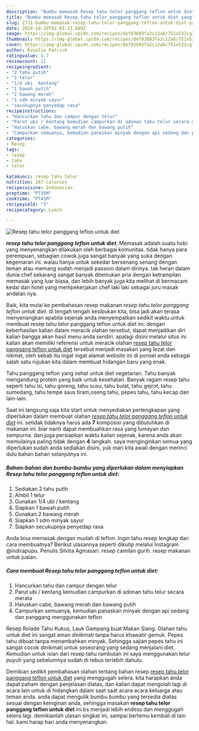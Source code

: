 ```yaml
---
description: "Bumbu memasak Resep tahu telor panggang teflon untuk diet yang mudah"
title: "Bumbu memasak Resep tahu telor panggang teflon untuk diet yang mudah"
slug: 2731-bumbu-memasak-resep-tahu-telor-panggang-teflon-untuk-diet-yang-mudah
date: 2020-10-20T02:03:33.609Z
image: https://img-global.cpcdn.com/recipes/def83603fa2c12a6/751x532cq70/resep-tahu-telor-panggang-teflon-untuk-diet-foto-resep-utama.jpg
thumbnail: https://img-global.cpcdn.com/recipes/def83603fa2c12a6/751x532cq70/resep-tahu-telor-panggang-teflon-untuk-diet-foto-resep-utama.jpg
cover: https://img-global.cpcdn.com/recipes/def83603fa2c12a6/751x532cq70/resep-tahu-telor-panggang-teflon-untuk-diet-foto-resep-utama.jpg
author: Rosalie Patrick
ratingvalue: 4.7
reviewcount: 11
recipeingredient:
- "2 tahu putih"
- "1 telur"
- "1/4 ubi  kentang"
- "1 bawah putih"
- "2 bawang merah"
- "1 sdm minyak sayur"
- "secukupnya penyedap rasa"
recipeinstructions:
- "Hancurkan tahu dan campur dengan telur"
- "Parut ubi / kentang kemudian campurkan di adonan tahu telur secara merata"
- "Haluskan cabe, bawang merah dan bawang putih"
- "Campurkan semuanya, kemudian panaskan minyak dengan api sedang dan panggang menggunakan teflon"
categories:
- Resep
tags:
- resep
- tahu
- telor

katakunci: resep tahu telor 
nutrition: 267 calories
recipecuisine: Indonesian
preptime: "PT35M"
cooktime: "PT41M"
recipeyield: "3"
recipecategory: Lunch

---
```



![Resep tahu telor panggang teflon untuk diet](https://img-global.cpcdn.com/recipes/def83603fa2c12a6/751x532cq70/resep-tahu-telor-panggang-teflon-untuk-diet-foto-resep-utama.jpg)

<b><i>resep tahu telor panggang teflon untuk diet</i></b>, Memasak adalah suatu hobi yang menyenangkan dilakukan oleh berbagai komunitas. tidak hanya para perempuan, sebagian cowok juga sangat banyak yang suka dengan kegemaran ini. walau hanya untuk sekedar bersenang senang dengan teman atau memang sudah menjadi passion dalam dirinya. tak heran dalam dunia chef sekarang sangat banyak ditemukan pria dengan ketrampilan memasak yang luar biasa, dan lebih banyak juga kita melihat di bermacam kedai dan hotel yang mempekerjakan chef laki laki sebagai juru masak andalan nya.

Baik, kita mulai ke pembahasan resep makanan <i>resep tahu telor panggang teflon untuk diet</i>. di tengah tengah kesibukan kita, bisa jadi akan terasa menyenangkan apabila sejenak anda menyempatkan sedikit waktu untuk membuat resep tahu telor panggang teflon untuk diet ini. dengan keberhasilan kalian dalam meracik olahan tersebut, dapat menjadikan diri kalian bangga akan hasil menu anda sendiri. apalagi disini melalui situs ini kalian akan memiliki referensi untuk meracik olahan <u>resep tahu telor panggang teflon untuk diet</u> tersebut menjadi masakan yang lezat dan nikmat, oleh sebab itu ingat ingat alamat website ini di ponsel anda sebagai salah satu rujukan kita dalam membuat hidangan baru yang enak.

Tahu panggang teflon yang sehat untuk diet vegetarian. Tahu banyak mengandung protein yang baik untuk kesehatan. Banyak ragam resep tahu seperti tahu isi, tahu goreng, tahu susu, tahu bulat, tahu gejrot, tahu sumedang, tahu tempe saus tiram,oseng tahu, pepes tahu, tahu kecap dan lain-lain.


Saat ini langsung saja kita start untuk menyediakan perlengkapan yang diperlukan dalam membuat olahan <u><i>resep tahu telor panggang teflon untuk diet</i></u> ini. setidak tidaknya harus ada <b>7</b> komposisi yang dibutuhkan di makanan ini. biar nanti dapat membuahkan rasa yang lumayan dan sempurna. dan juga persiapkan waktu kalian sejenak, karena anda akan memulainya paling tidak dengan <b>4</b> langkah. saya menginginkan semua yang diperlukan sudah anda sediakan disini, yuk mari kita awali dengan merinci dulu bahan bahan selanjutnya ini.

<!--inarticleads1-->

##### Bahan-bahan dan bumbu-bumbu yang diperlukan dalam menyiapkan Resep tahu telor panggang teflon untuk diet:

1. Sediakan 2 tahu putih
1. Ambil 1 telur
1. Gunakan 1/4 ubi / kentang
1. Siapkan 1 bawah putih
1. Gunakan 2 bawang merah
1. Siapkan 1 sdm minyak sayur
1. Siapkan secukupnya penyedap rasa


Anda bisa memasak dengan mudah di teflon. Ingin tahu resep lengkap dan cara membuatnya? Berikut ulasannya seperti dikutip melalui Instagram @indirapupu. Penulis Silvita Agmasari. resep camilan gurih. resep makanan untuk jualan. 

<!--inarticleads2-->

##### Cara membuat Resep tahu telor panggang teflon untuk diet:

1. Hancurkan tahu dan campur dengan telur
1. Parut ubi / kentang kemudian campurkan di adonan tahu telur secara merata
1. Haluskan cabe, bawang merah dan bawang putih
1. Campurkan semuanya, kemudian panaskan minyak dengan api sedang dan panggang menggunakan teflon


Resep Rolade Tahu Kukus, Lauk Gampang buat Makan Siang. Olahan tahu untuk diet ini sangat aman dinikmati tanpa harus khawatir gemuk. Pepes tahu dibuat tanpa menambahkan minyak. Sehingga sajian pepes tahu ini sangat cocok dinikmati untuk seseorang yang sedang menjalani diet. Kemudian untuk isian dari resep tahu rambutan ini saya menggunakan telur puyuh yang sebelumnya sudah di rebus terlebih dahulu. 

Demikian sedikit pembahasan olahan tentang bahan resep <u>resep tahu telor panggang teflon untuk diet</u> yang menggugah selera. kita harapkan anda dapat paham dengan penjelasan diatas, dan kalian dapat mengolah lagi di acara lain untuk di hidangkan dalam saat saat acara acara keluarga atau teman anda. anda dapat mengulik bumbu bumbu yang tersedia diatas sesuai dengan keinginan anda, sehingga masakan <b>resep tahu telor panggang teflon untuk diet</b> ini bs menjadi lebih endess dan menggugah selera lagi. demikianlah ulasan singkat ini, sampai bertemu kembali di lain hal. kami harap hari anda menyenangkan.

